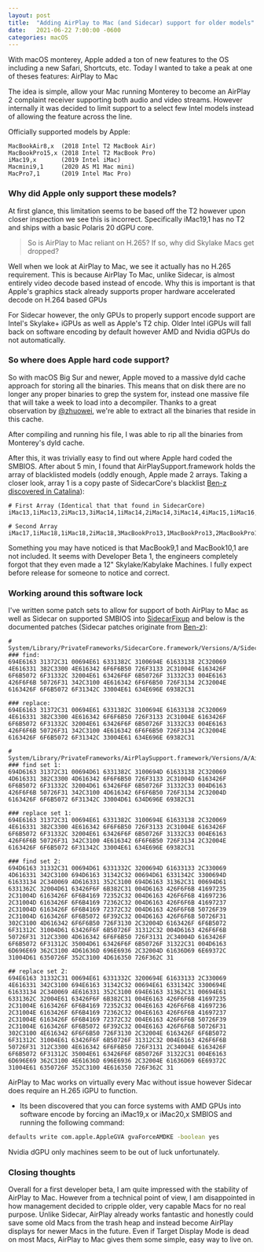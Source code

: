 ```yaml
---
layout: post
title:  "Adding AirPlay to Mac (and Sidecar) support for older models"
date:   2021-06-22 7:00:00 -0600
categories: macOS
---
```


With macOS monterey, Apple added a ton of new features to the OS including a new Safari, Shortcuts, etc. Today I wanted to take a peak at one of theses features: AirPlay to Mac

The idea is simple, allow your Mac running Monterey to become an AirPlay 2 complaint receiver supporting both audio and video streams. However internally it was decided to limit support to a select few Intel models instead of allowing the feature across the line.

Officially supported models by Apple:

```
MacBookAir8,x  (2018 Intel T2 MacBook Air)
MacBookPro15,x (2018 Intel T2 MacBook Pro)
iMac19,x       (2019 Intel iMac)
Macmini9,1     (2020 AS M1 Mac mini)
MacPro7,1      (2019 Intel Mac Pro)
```

### Why did Apple only support these models?

At first glance, this limitation seems to be based off the T2 however upon closer inspection we see this is incorrect. Specifically iMac19,1 has no T2 and ships with a basic Polaris 20 dGPU core.

> So is AirPlay to Mac reliant on H.265? If so, why did Skylake Macs get dropped?

Well when we look at AirPlay to Mac, we see it actually has no H.265 requirement. This is because AirPlay To Mac, unlike Sidecar, is almost entirely video decode based instead of encode. Why this is important is that Apple's graphics stack already supports proper hardware accelerated decode on H.264 based GPUs

For Sidecar however, the only GPUs to properly support encode support are Intel's Skylake+ iGPUs as well as Apple's T2 chip. Older Intel iGPUs will fall back on software encoding by default however AMD and Nvidia dGPUs do not automatically.

### So where does Apple hard code support?

So with macOS Big Sur and newer, Apple moved to a massive dyld cache approach for storing all the binaries. This means that on disk there are no longer any proper binaries to grep the system for, instead one massive file that will take a week to load into a decompiler. Thanks to a great observation by [@zhuowei](https://twitter.com/zhuowei/status/1402137181502722051), we're able to extract all the binaries that reside in this cache.

After compiling and running his file, I was able to rip all the binaries from Monterey's dyld cache.

After this, it was trivially easy to find out where Apple hard coded the SMBIOS. After about 5 min, I found that AirPlaySupport.framework holds the array of blacklisted models (oddly enough, Apple made 2 arrays. Taking a closer look, array 1 is a copy paste of SidecarCore's blacklist [Ben-z discovered in Catalina](https://github.com/ben-z/free-sidecar)):

```
# First Array (Identical that that found in SidecarCore)
iMac13,1iMac13,2iMac13,3iMac14,1iMac14,2iMac14,3iMac14,4iMac15,1iMac16,1iMac16,2MacBook8,1MacBookAir5,1MacBookAir5,2MacBookAir6,1MacBookAir6,2MacBookAir7,1MacBookAir7,2MacBookPro9,1MacBookPro9,2MacBookPro10,1MacBookPro10,2MacBookPro11,1MacBookPro11,2MacBookPro11,3MacBookPro11,4MacBookPro11,5MacBookPro12,1Macmini6,1Macmini6,2Macmini7,1MacPro5,1MacPro6,1
```

```
# Second Array
iMac17,1iMac18,1iMac18,2iMac18,3MacBookPro13,1MacBookPro13,2MacBookPro13,3MacBookPro14,1MacBookPro14,2MacBookPro14,3MacMini8,1
```
Something you may have noticed is that MacBook9,1 and MacBook10,1 are not included. It seems with Developer Beta 1, the engineers completely forgot that they even made a 12" Skylake/Kabylake Machines. I fully expect before release for someone to notice and correct.

### Working around this software lock

I've written some patch sets to allow for support of both AirPlay to Mac as well as Sidecar on supported SMBIOS into [SidecarFixup](https://github.com/acidanthera/SidecarFixup) and below is the documented patches (Sidecar patches originate from [Ben-z](https://github.com/ben-z/free-sidecar)):

```
# System/Library/PrivateFrameworks/SidecarCore.framework/Versions/A/SidecarCore
### find:
694E6163 31372C31 00694E61 6331382C 3100694E 61633138 2C320069 4E616331 382C3300 4E616342 6F6F6B50 726F3133 2C31004E 6163426F 6F6B5072 6F31332C 32004E61 63426F6F 6B50726F 31332C33 004E6163 426F6F6B 50726F31 342C3100 4E616342 6F6F6B50 726F3134 2C32004E 6163426F 6F6B5072 6F31342C 33004E61 634E696E 69382C31

### replace:
694E6163 31372C31 00694E61 6331382C 3100694E 61633138 2C320069 4E616331 382C3300 4E616342 6F6F6B50 726F3133 2C31004E 6163426F 6F6B5072 6F31332C 32004E61 63426F6F 6B50726F 31332C33 004E6163 426F6F6B 50726F31 342C3100 4E616342 6F6F6B50 726F3134 2C32004E 6163426F 6F6B5072 6F31342C 33004E61 634E696E 69382C31

```
```
# System/Library/PrivateFrameworks/AirPlaySupport.framework/Versions/A/AirPlaySupport
### find set 1:
694D6163 31372C31 00694D61 6331382C 3100694D 61633138 2C320069 4D616331 382C3300 4D616342 6F6F6B50 726F3133 2C31004D 6163426F 6F6B5072 6F31332C 32004D61 63426F6F 6B50726F 31332C33 004D6163 426F6F6B 50726F31 342C3100 4D616342 6F6F6B50 726F3134 2C32004D 6163426F 6F6B5072 6F31342C 33004D61 634D696E 69382C31

### replace set 1:
694E6163 31372C31 00694E61 6331382C 3100694E 61633138 2C320069 4E616331 382C3300 4E616342 6F6F6B50 726F3133 2C31004E 6163426F 6F6B5072 6F31332C 32004E61 63426F6F 6B50726F 31332C33 004E6163 426F6F6B 50726F31 342C3100 4E616342 6F6F6B50 726F3134 2C32004E 6163426F 6F6B5072 6F31342C 33004E61 634E696E 69382C31

### find set 2:
694D6163 31332C31 00694D61 6331332C 3200694D 61633133 2C330069 4D616331 342C3100 694D6163 31342C32 00694D61 6331342C 3300694D 61633134 2C340069 4D616331 352C3100 694D6163 31362C31 00694D61 6331362C 32004D61 63426F6F 6B382C31 004D6163 426F6F6B 41697235 2C31004D 6163426F 6F6B4169 72352C32 004D6163 426F6F6B 41697236 2C31004D 6163426F 6F6B4169 72362C32 004D6163 426F6F6B 41697237 2C31004D 6163426F 6F6B4169 72372C32 004D6163 426F6F6B 50726F39 2C31004D 6163426F 6F6B5072 6F392C32 004D6163 426F6F6B 50726F31 302C3100 4D616342 6F6F6B50 726F3130 2C32004D 6163426F 6F6B5072 6F31312C 31004D61 63426F6F 6B50726F 31312C32 004D6163 426F6F6B 50726F31 312C3300 4D616342 6F6F6B50 726F3131 2C34004D 6163426F 6F6B5072 6F31312C 35004D61 63426F6F 6B50726F 31322C31 004D6163 6D696E69 362C3100 4D61636D 696E6936 2C32004D 61636D69 6E69372C 31004D61 6350726F 352C3100 4D616350 726F362C 31

## replace set 2:
694E6163 31332C31 00694E61 6331332C 3200694E 61633133 2C330069 4E616331 342C3100 694E6163 31342C32 00694E61 6331342C 3300694E 61633134 2C340069 4E616331 352C3100 694E6163 31362C31 00694E61 6331362C 32004E61 63426F6F 6B382C31 004E6163 426F6F6B 41697235 2C31004E 6163426F 6F6B4169 72352C32 004E6163 426F6F6B 41697236 2C31004E 6163426F 6F6B4169 72362C32 004E6163 426F6F6B 41697237 2C31004E 6163426F 6F6B4169 72372C32 004E6163 426F6F6B 50726F39 2C31004E 6163426F 6F6B5072 6F392C32 004E6163 426F6F6B 50726F31 302C3100 4E616342 6F6F6B50 726F3130 2C32004E 6163426F 6F6B5072 6F31312C 31004E61 63426F6F 6B50726F 31312C32 004E6163 426F6F6B 50726F31 312C3300 4E616342 6F6F6B50 726F3131 2C34004E 6163426F 6F6B5072 6F31312C 35004E61 63426F6F 6B50726F 31322C31 004E6163 6D696E69 362C3100 4E61636D 696E6936 2C32004E 61636D69 6E69372C 31004E61 6350726F 352C3100 4E616350 726F362C 31
```

AirPlay to Mac works on virtually every Mac without issue however Sidecar does require an H.265 iGPU to function.

* Its been discovered that you can force systems with AMD GPUs into software encode by forcing an iMac19,x or iMac20,x SMBIOS and running the following command:

```sh
defaults write com.apple.AppleGVA gvaForceAMDKE -boolean yes
```

Nvidia dGPU only machines seem to be out of luck unfortunately.


### Closing thoughts

Overall for a first developer beta, I am quite impressed with the stability of AirPlay to Mac. However from a technical point of view, I am disappointed in how management decided to cripple older, very capable Macs for no real purpose. Unlike Sidecar, AirPlay already works fantastic and honestly could save some old Macs from the trash heap and instead become AirPlay displays for newer Macs in the future. Even if Target Display Mode is dead on most Macs, AirPlay to Mac gives them some simple, easy way to live on.

